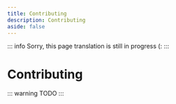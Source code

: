 ```yaml
---
title: Contributing
description: Contributing
aside: false
---
```


::: info
Sorry, this page translation is still in progress (:
:::

# Contributing

::: warning
TODO
:::
